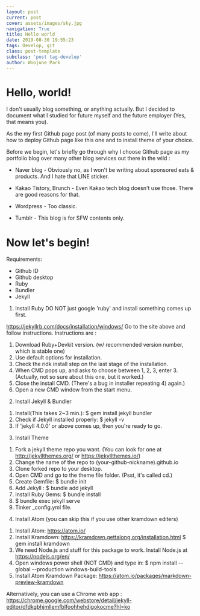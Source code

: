 ```yaml
---
layout: post
current: post
cover: assets/images/sky.jpg
navigation: True
title: Hello world
date: 2019-08-30 19:55:23
tags: Develop, git
class: post-template
subclass: 'post tag-develop'
author: Woojune Park
---
```

# Hello, world!


I don't usually blog something, or anything actually. But I decided to document what I studied for future myself and the future employer (Yes, that means you).

As the my first Github page post (of many posts to come), I'll write about how to deploy Github page like this one and to install theme of your choice.


Before we begin, let's briefly go through why I choose Github page as my portfolio blog over many other blog services out there in the wild :

- Naver blog - Obviously no, as I won't be writing about sponsored eats & products. And I hate that LINE sticker.

- Kakao Tistory, Brunch - Even Kakao tech blog doesn't use those. There are good reasons for that.

- Wordpress - Too classic.

- Tumblr - This blog is for SFW contents only.


# Now let's begin!
Requirements:
- Github ID
 - Github desktop
- Ruby
 - Bundler
 - Jekyll


1. Install Ruby
DO NOT just google 'ruby' and install something comes up first.

https://jekyllrb.com/docs/installation/windows/
Go to the site above and follow instructions. Instructions are :
1) Download Ruby+Devkit version. (w/ recommended version number, which is stable one)
2) Use default options for installation.
3) Check the ridk install step on the last stage of the installation.
4) When CMD pops up, and asks to choose between 1, 2, 3, enter 3. (Actually, not so sure about this one, but it worked.)
5) Close the install CMD. (There's a bug in installer repeating 4) again.) 
6) Open a new CMD window from the start menu.


2. Install Jekyll & Bundler
1) Install(This takes 2~3 min.): 
		$ gem install jekyll bundler
2) Check if Jekyll installed properly: $ jekyll -v
3) If 'jekyll 4.0.0' or above comes up, then you're ready to go.


3. Install Theme
1) Fork a jekyll theme repo you want. (You can look for one at http://jekyllthemes.org/ or https://jekyllthemes.io/)
2) Change the name of the repo to (your-github-nickname).github.io
3) Clone forked repo to your desktop.
4) Open CMD and go to the theme file folder. (Psst, it's called cd.)
5) Create Gemfile: 
	$ bundle init
6) Add Jekyll : 
	$ bundle add jekyll
7) Install Ruby Gems: 
	$ bundle install
8) 
	$ bundle exec jekyll serve
9) Tinker _config.yml file.


4. Install Atom (you can skip this if you use other kramdown editers)
1) Install Atom: https://atom.io/
2) Install Kramdown: https://kramdown.gettalong.org/installation.html
		$ gem install kramdown
3) We need Node.js and stuff for this package to work. Install Node.js at https://nodejs.org/en/
4) Open windows power shell (NOT CMD) and type in:
		$ npm install --global --production windows-build-tools
5) Install Atom Kramdown Package: https://atom.io/packages/markdown-preview-kramdown

Alternatively, you can use a Chrome web app :
https://chrome.google.com/webstore/detail/jekyll-editor/dfdkgbhjmllemfblfoohhehdigokocme?hl=ko
